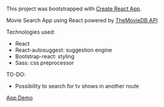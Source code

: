 This project was bootstrapped with [Create React App](https://github.com/facebookincubator/create-react-app).

Movie Search App using React powered by [TheMovieDB API](https://www.themoviedb.org/)

Technologies used:
- React
- React-autosuggest: suggestion engine
- Bootstrap-react: styling
- Sass: css preprocessor

TO-DO:
- Possibility to search for tv shows in another route

[App Demo](https://build-qqmauzdqmp.now.sh)
